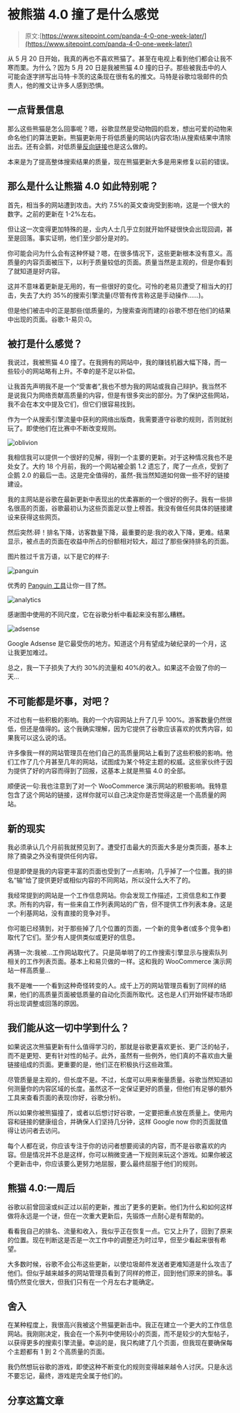# 被熊猫 4.0 撞了是什么感觉

> 原文:[https://www.sitepoint.com/panda-4-0-one-week-later/](https://www.sitepoint.com/panda-4-0-one-week-later/)

从 5 月 20 日开始，我真的再也不喜欢熊猫了。甚至在电视上看到他们都会让我不寒而栗。为什么？因为 5 月 20 日是我被熊猫 4.0 撞的日子。那些被我击中的人可能会逐字拼写出马特·卡茨的这条现在很有名的推文。马特是谷歌垃圾邮件的负责人，他的推文让许多人感到恐惧。

## 一点背景信息

那么这些熊猫是怎么回事呢？嗯，谷歌显然是受动物园的启发，想出可爱的动物来命名他们的算法更新。熊猫更新用于将低质量的网站(内容农场)从搜索结果中清除出去。还有企鹅，对低质量[反向链接](http://en.wikipedia.org/wiki/Backlink)也是这么做的。

本来是为了提高整体搜索结果的质量，现在熊猫更新大多是用来修复以前的错误。

## 那么是什么让熊猫 4.0 如此特别呢？

首先，相当多的网站遭到攻击。大约 7.5%的英文查询受到影响，这是一个很大的数字。之前的更新在 1-2%左右。

但让这一次变得更加特殊的是，业内人士几乎立刻就开始怀疑很快会出现回调，甚至是回落。事实证明，他们至少部分是对的。

你可能会问为什么会有这种怀疑？嗯，在很多情况下，这些更新根本没有意义。高质量的内容页面被压下，以利于质量较低的页面。质量当然是主观的，但是你看到了就知道是好内容。

这并不意味着更新是无用的，有一些很好的变化。可怜的老易贝遭受了相当大的打击，失去了大约 35%的搜索引擎流量(尽管有传言称这是手动操作……)。

但是他们被击中的正是那些(低质量的，为搜索查询而建的)谷歌不想在他们的结果中出现的页面。谷歌:1-易贝:0。

## 被打是什么感觉？

我说过，我被熊猫 4.0 撞了。在我拥有的网站中，我的赚钱机器大幅下降，而一些较小的网站略有上升。不幸的是不足以补偿。

让我首先声明我不是一个“受害者”,我也不想为我的网站或我自己辩护。我当然不是说我只为网络贡献高质量的内容，但是有很多突出的部分。为了保护这些网站，我不会在本文中提及它们，但它们很容易找到。

作为一个从搜索引擎流量中获利的网络出版商，我需要遵守谷歌的规则，否则就别玩了。即使他们在比赛中不断改变规则。

![oblivion](../Images/fd023413c52d7b77e146b2d38ec6ea68.png)

我相信我可以提供一个很好的见解，得到一个主要的更新。对于这种情况我也不是处女了。大约 18 个月前，我的一个网站被企鹅 1.2 遗忘了，爬了一点点，受到了企鹅 2.0 的最后一击。这是完全值得的，虽然-我当然知道如何做一些不好的链接建设。

我的主网站是谷歌在最新更新中表现出的优柔寡断的一个很好的例子。我有一些排名很高的页面，谷歌最初认为这些页面足以登上榜首。我没有做任何具体的链接建设来获得这些网页。

然后突然:砰！排名下降，访客数量下降，最重要的是:我的收入下降，更难。结果显示，被点击的页面在收益中所占的份额相对较大，超过了那些保持排名的页面。

图片胜过千言万语，以下是它的样子:

![panguin](../Images/e6b53b478260b863db2d54e4bf57cae4.png)

优秀的 [Panguin 工具](http://www.barracuda-digital.co.uk/panguin-tool/)让你一目了然。

![analytics](../Images/5544f946a6c45bcf4fe35a567b86d5d1.png)

感谢图中使用的不同尺度，它在谷歌分析中看起来没有那么糟糕。

![adsense](../Images/407b5158a79dc051ff02005c8660a5ae.png)

Google Adsense 是它最受伤的地方。知道这个月有望成为破纪录的一个月，这让我更加难过。

总之，我一下子损失了大约 30%的流量和 40%的收入。如果这不会毁了你的一天…

## 不可能都是坏事，对吧？

不过也有一些积极的影响。我的一个内容网站上升了几乎 100%。游客数量仍然很低，但还是值得的。这个我确实理解，因为它提供了谷歌应该喜欢的优秀内容，如果我可以这么说的话。

许多像我一样的网站管理员在他们自己的高质量网站上看到了这些积极的影响。他们工作了几个月甚至几年的网站，试图成为某个特定主题的权威。这些家伙终于因为提供了好的内容而得到了回报，这基本上就是熊猫 4.0 的全部。

顺便说一句:我也注意到了对一个 WooCommerce 演示网站的积极影响。我特意包含了这个网站的链接，这样你就可以自己决定你是否觉得这是一个高质量的网站。

## 新的现实

我必须承认几个月前我就预见到了。遭受打击最大的页面大多是分类页面，基本上除了摘录之外没有提供任何内容。

但是即使是我的内容更丰富的页面也受到了一点影响，几乎掉了一个位置。我的排名“输”给了提供更好或相似内容的不同网站，所以没什么大不了的。

我经常提到的网站是一个工作信息网站。你会发现工作描述，工资信息和工作要求。所有的内容，有一些来自工作列表网站的广告，但不提供工作列表本身。这是一个利基网站，没有直接的竞争对手。

你可能已经猜到，对于那些掉了几个位置的页面，一个新的竞争者(或多个竞争者)取代了它们。至少有人提供类似或更好的信息。

再猜一次:我被…工作网站取代了。只是简单明了的工作搜索引擎显示与搜索队列相关的工作列表页面。基本上和易贝做的一样。这和我的 WooCommerce 演示网站一样高质量…

我不是唯一一个看到这种奇怪转变的人。成千上万的网站管理员看到了同样的结果，他们的高质量页面被低质量的自动化页面所取代。这也是人们开始怀疑市场即将出现调整或回落的原因。

## 我们能从这一切中学到什么？

如果说这次熊猫更新有什么值得学习的，那就是谷歌更喜欢更长、更广泛的帖子，而不是更短、更有针对性的帖子。此外，虽然有一些例外，他们真的不喜欢由大量链接组成的页面。更重要的是，他们正在积极执行这些政策。

尽管质量是主观的，但长度不是。不过，长度可以用来衡量质量。谷歌当然知道如何测量你的内容区域的长度。虽然这不一定保证更好的质量，但他们有足够的额外工具来查看页面的表现(你好，谷歌分析)。

所以如果你被熊猫撞了，或者以后想讨好谷歌，一定要把重点放在质量上。使用内容和链接的健康组合，并确保人们坚持几分钟，这样 Google now 你的页面就值得让访问者去访问。

每个人都在说，你应该专注于你的访问者想要阅读的内容，而不是谷歌喜欢的内容。但是情况并不总是这样，你可以稍微变通一下规则来玩这个游戏。如果你被这个更新击中，你应该要么更努力地屈服，要么最终屈服于他们的规则。

## 熊猫 4.0:一周后

谷歌以前曾回滚或纠正过以前的更新，推出了更多的更新。他们为什么和如何这样做将永远是一个谜，但在一次重大更新后，先锻炼一点耐心是有帮助的。

看看我自己的排名、流量和收入，我似乎正在恢复一点。它又上升了，回到了原来的位置。现在判断这是否是一次工作中的调整还为时过早，但至少看起来很有希望。

大多数时候，谷歌不会公布这些更新，以使垃圾邮件发送者更难知道是什么攻击了他们。但似乎越来越多的网站管理员看到了同样的修正，回到他们原来的排名。事情仍然变化很大，但我们只有在一个月左右才能确定。

## 舍入

在某种程度上，我很高兴我被这个熊猫更新击中。我正在建立一个更大的工作信息网站。我刚刚决定，我会在一个系列中使用较小的页面，而不是较少的大型帖子，以获得更多的搜索引擎流量。幸运的是，我只构建了几个页面，但我现在要确保每个主题都有 1 到 2 个高质量的页面。

我仍然想玩谷歌的游戏，即使这种不断变化的规则变得越来越令人讨厌。只是永远不要忘记，最终，游戏是完全属于他们的。

## 分享这篇文章